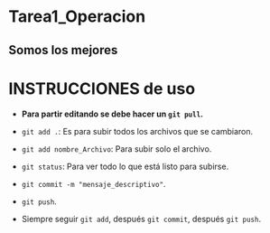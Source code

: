# Tarea1_Operacion

## Somos los mejores

# INSTRUCCIONES de uso

- **Para partir editando se debe hacer un `git pull`.**
- `git add .`: Es para subir todos los archivos que se cambiaron.
- `git add nombre_Archivo`: Para subir solo el archivo.

- `git status`: Para ver todo lo que está listo para subirse.
- `git commit -m "mensaje_descriptivo"`.

- `git push`.

- Siempre seguir `git add`, después `git commit`, después `git push`.
